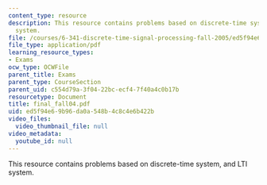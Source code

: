 ```yaml
---
content_type: resource
description: This resource contains problems based on discrete-time system, and LTI
  system.
file: /courses/6-341-discrete-time-signal-processing-fall-2005/ed5f94e69b96da0a548b4c8c4e6b422b_final_fall04.pdf
file_type: application/pdf
learning_resource_types:
- Exams
ocw_type: OCWFile
parent_title: Exams
parent_type: CourseSection
parent_uid: c554d79a-3f04-22bc-ecf4-7f40a4c0b17b
resourcetype: Document
title: final_fall04.pdf
uid: ed5f94e6-9b96-da0a-548b-4c8c4e6b422b
video_files:
  video_thumbnail_file: null
video_metadata:
  youtube_id: null
---
```

This resource contains problems based on discrete-time system, and LTI system.

